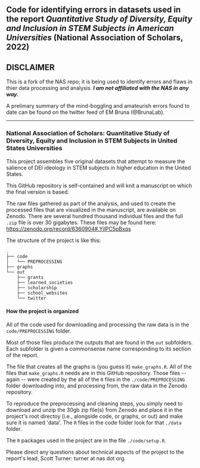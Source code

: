 
## Code for identifying errors in datasets used in the report _Quantitative Study of Diversity, Equity and Inclusion in STEM Subjects in American Universities_ (National Association of Scholars, 2022)

## DISCLAIMER

This is a fork of the NAS repo; it is being used to identify errors and flaws in thier data processing and analysis. **_I am not affiliated with the NAS in any way._**

A prelimary summary of the mind-boggling and amateurish errors found to date can be found on the twitter feed of EM Bruna (@BrunaLab).

---

### National Association of Scholars: Quantitative Study of Diversity, Equity and Inclusion in STEM Subjects in United States Universities

This project assembles five original datasets that attempt to measure the salience of DEI ideology in STEM subjects in higher education in the United States. 

This GitHub repository is self-contained and will knit a manuscript on which the final version is based. 

The raw files gathered as part of the analysis, and used to create the processed files that are visualized in the manuscript, are available on Zenodo. There are several hundred thousand individual files and the full `.zip` file is over 30 gigabytes. These files may be found here: https://zenodo.org/record/6360904#.YjlPC5pBxqs

The structure of the project is like this: 

	.
	├── code
	│	└── PREPROCESSING
	├── graphs
	└── out
    	├── grants
    	├── learned_societies
    	├── scholarship
    	├── school_websites
    	└── twitter

#### How the project is organized

All of the code used for downloading and processing the raw data is in the `code/PREPROCESSING` folder. 

Most of those files produce the outputs that are found in the `out` subfolders. Each subfolder is given a commonsense name corresponding to its section of the report. 

The file that creates all the graphs is (you guess it) `make_graphs.R`. All of the files that `make_graphs.R` needs are in this GitHub repository. Those files -- again -- were created by the all of the `R` files in the `./code/PREPROCESSING` folder downloading into, and processing from, the raw data in the Zenodo repository.

To reproduce the preprocessing and cleaning steps, you simply need to download and unzip the 30gb zip file(s) from Zenodo and place it in the project's root directoy (i.e., alongside code, or graphs, or out) and make sure it is named 'data'. The `R` files in the code folder look for that `./data` folder. 

The `R` packages used in the project are in the file `./code/setup.R`. 


Please direct any questions about technical aspects of the project to the report's lead, Scott Turner: turner at nas dot org.
